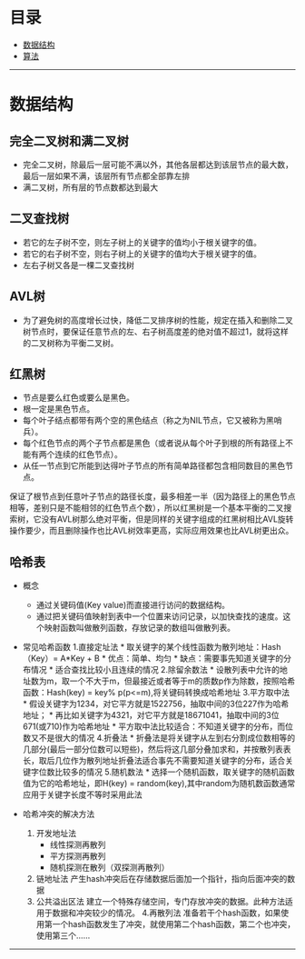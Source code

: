 
# 目录
* [数据结构](#数据结构)
* [算法](#算法)
------------------------------------------
# 数据结构

## 完全二叉树和满二叉树
* 完全二叉树，除最后一层可能不满以外，其他各层都达到该层节点的最大数，最后一层如果不满，该层所有节点都全部靠左排
* 满二叉树，所有层的节点数都达到最大 

## 二叉查找树
* 若它的左子树不空，则左子树上的关键字的值均小于根关键字的值。
* 若它的右子树不空，则右子树上的关键字的值均大于根关键字的值。
* 左右子树又各是一棵二叉查找树

## AVL树
* 为了避免树的高度增长过快，降低二叉排序树的性能，规定在插入和删除二叉树节点时，要保证任意节点的左、右子树高度差的绝对值不超过1，就将这样的二叉树称为平衡二叉树。

## 红黑树
* 节点是要么红色或要么是黑色。
* 根一定是黑色节点。
* 每个叶子结点都带有两个空的黑色结点（称之为NIL节点，它又被称为黑哨兵）。
* 每个红色节点的两个子节点都是黑色（或者说从每个叶子到根的所有路径上不能有两个连续的红色节点）。
* 从任一节点到它所能到达得叶子节点的所有简单路径都包含相同数目的黑色节点。

保证了根节点到任意叶子节点的路径长度，最多相差一半（因为路径上的黑色节点相等，差别只是不能相邻的红色节点个数），所以红黑树是一个基本平衡的二叉搜索树，它没有AVL树那么绝对平衡，但是同样的关键字组成的红黑树相比AVL旋转操作要少，而且删除操作也比AVL树效率更高，实际应用效果也比AVL树更出众。

## 哈希表
* 概念
    * 通过关键码值(Key value)而直接进行访问的数据结构。
    * 通过把关键码值映射到表中一个位置来访问记录，以加快查找的速度。这个映射函数叫做散列函数，存放记录的数组叫做散列表。

* 常见哈希函数
    1.直接定址法
        * 取关键字的某个线性函数为散列地址：Hash（Key）= A*Key + B
        * 优点：简单、均匀
        * 缺点：需要事先知道关键字的分布情况
        * 适合查找比较小且连续的情况
    2.除留余数法
        * 设散列表中允许的地址数为m，取一个不大于m，但最接近或者等于m的质数p作为除数，按照哈希函数：Hash(key) = key% p(p<=m),将关键码转换成哈希地址
    3.平方取中法
        * 假设关键字为1234，对它平方就是1522756，抽取中间的3位227作为哈希地址；
        * 再比如关键字为4321，对它平方就是18671041，抽取中间的3位671(或710)作为哈希地址
        * 平方取中法比较适合：不知道关键字的分布，而位数又不是很大的情况
    4.折叠法
        * 折叠法是将关键字从左到右分割成位数相等的几部分(最后一部分位数可以短些)，然后将这几部分叠加求和，并按散列表表长，取后几位作为散列地址折叠法适合事先不需要知道关键字的分布，适合关键字位数比较多的情况
    5.随机数法
        * 选择一个随机函数，取关键字的随机函数值为它的哈希地址，即H(key) = random(key),其中random为随机数函数通常应用于关键字长度不等时采用此法

* 哈希冲突的解决方法
    1. 开发地址法 
        * 线性探测再散列
        * 平方探测再散列
        * 随机探测在散列（双探测再散列）
    2. 链地址法
        产生hash冲突后在存储数据后面加一个指针，指向后面冲突的数据
    3. 公共溢出区法
        建立一个特殊存储空间，专门存放冲突的数据。此种方法适用于数据和冲突较少的情况。
    4.再散列法
        准备若干个hash函数，如果使用第一个hash函数发生了冲突，就使用第二个hash函数，第二个也冲突，使用第三个……



















--------------------------------------------------
